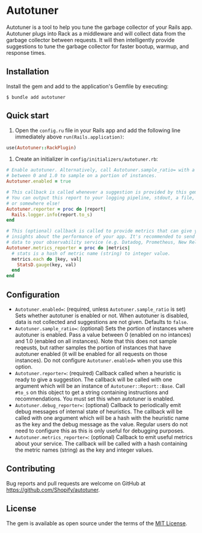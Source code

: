 # Autotuner

Autotuner is a tool to help you tune the garbage collector of your Rails app. Autotuner plugs into Rack as a middleware and will collect data from the garbage collector between requests. It will then intelligently provide suggestions to tune the garbage collector for faster bootup, warmup, and response times.

## Installation

Install the gem and add to the application's Gemfile by executing:

```
$ bundle add autotuner
```

## Quick start

1. Open the `config.ru` file in your Rails app and add the following line immediately above `run(Rails.application)`:
  ```ruby
  use(Autotuner::RackPlugin)
  ```
1. Create an initializer in `config/initializers/autotuner.rb`:
  ```ruby
  # Enable autotuner. Alternatively, call Autotuner.sample_ratio= with a value
  # between 0 and 1.0 to sample on a portion of instances.
  Autotuner.enabled = true

  # This callback is called whenever a suggestion is provided by this gem.
  # You can output this report to your logging pipeline, stdout, a file,
  # or somewhere else!
  Autotuner.reporter = proc do |report|
    Rails.logger.info(report.to_s)
  end

  # This (optional) callback is called to provide metrics that can give you
  # insights about the performance of your app. It's recommended to send this
  # data to your observability service (e.g. Datadog, Prometheus, New Relic, etc).
  Autotuner.metrics_reporter = proc do |metrics|
    # stats is a hash of metric name (string) to integer value.
    metrics.each do |key, val|
      StatsD.gauge(key, val)
    end
  end
  ```

## Configuration

- `Autotuner.enabled=`: (required, unless `Autotuner.sample_ratio` is set) Sets whether autotuner is enabled or not. When autotuner is disabled, data is not collected and suggestions are not given. Defaults to `false`.
- `Autotuner.sample_ratio=`: (optional) Sets the portion of instances where autotuner is enabled. Pass a value between 0 (enabled on no intances) and 1.0 (enabled on all instances). Note that this does not sample reqeusts, but rather samples the portion of instances that have autotuner enabled (it will be enabled for all requests on those instances). Do not configure `Autotuner.enabled=` when you use this option.
- `Autotuner.reporter=`: (required) Callback called when a heuristic is ready to give a suggestion. The callback will be called with one argument which will be an instance of `Autotuner::Report::Base`. Call `#to_s` on this object to get a string containing instructions and recommendations. You must set this when autotuner is enabled.
- `Autotuner.debug_reporter=`: (optional) Callback to periodically emit debug messages of internal state of heuristics. The callback will be called with one argument which will be a hash with the heuristic name as the key and the debug message as the value. Regular users do not need to configure this as this is only useful for debugging purposes.
- `Autotuner.metrics_reporter=`: (optional) Callback to emit useful metrics about your service. The callback will be called with a hash containing the metric names (string) as the key and integer values.

## Contributing

Bug reports and pull requests are welcome on GitHub at https://github.com/Shopify/autotuner.

## License

The gem is available as open source under the terms of the [MIT License](https://opensource.org/licenses/MIT).
